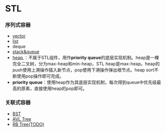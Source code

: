 # STL

### 序列式容器
 - [vector](STL/vector.md)
 - [list](STL/list.md)
 - deque
 - [stack&queue](STL/stack_queue.md)
 - [heap ](STL/heap.md)：不属于STL组件，用作**priority queue**的底层实现机制。heap是一棵完全二叉树，分为max-heap和min-heap，STL heap是max-heap。heap的push使用上溯操作插入新节点，pop使用下溯操作弹出根节点。heap sort不断使用pop操作即可完成。
 - **priority queue**：使用heap作为其底层实现机制，每次得到queue中优先级最高的原素，直接使用heap的pop即可。
 
### 关联式容器
 - [BST](STL/BST.md)
 - [AVL Tree](STL/BST_AVL_TREE.md)
 - [RB Tree(TODO)](STL/BST_RB_TREE.md)
